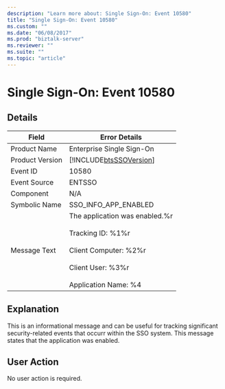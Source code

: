 ```yaml
---
description: "Learn more about: Single Sign-On: Event 10580"
title: "Single Sign-On: Event 10580"
ms.custom: ""
ms.date: "06/08/2017"
ms.prod: "biztalk-server"
ms.reviewer: ""
ms.suite: ""
ms.topic: "article"
---
```

# Single Sign-On: Event 10580
## Details  
  
| Field | Error Details|
|-----------------|---------------------------------------------------------------------------------------------------------------------------------------------------------------|
|  Product Name   |                                                                   Enterprise Single Sign-On                                                                   |
| Product Version |                                                  [!INCLUDE[btsSSOVersion](../includes/btsssoversion-md.md)]                                                   |
|    Event ID     |                                                                             10580                                                                             |
|  Event Source   |                                                                            ENTSSO                                                                             |
|    Component    |                                                                              N/A                                                                              |
|  Symbolic Name  |                                                                     SSO_INFO_APP_ENABLED                                                                      |
|  Message Text   | The application was enabled.%r<br /><br /> Tracking ID: %1%r<br /><br /> Client Computer: %2%r<br /><br /> Client User: %3%r<br /><br /> Application Name: %4 |
  
## Explanation  
 This is an informational message and can be useful for tracking significant security-related events that occurr within the SSO system. This message states that the application was enabled.  
  
## User Action  
 No user action is required.

